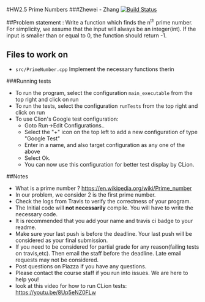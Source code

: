 #HW2.5 Prime Numbers
###Zhewei - Zhang
[![Build Status](https://travis-ci.com/csc340-03-fall-2016/hw2-5-JerryZZW.svg?token=spwxYjE9cTZsXfe5gqmr&branch=master)](https://travis-ci.com/csc340-03-fall-2016/hw2-5-JerryZZW)

##Problem statement :
Write a function which finds the n<sup>th</sup> prime number. For simplicity, we assume that the input will always be an integer(int). If the input is smaller than or equal to 0, the function should return -1.

## Files to work on
* `src/PrimeNumber.cpp` Implement the necessary functions therin


###Running tests
* To run the program, select the configuration `main_executable` from the top right and click on run
* To run the tests, select the configuration `runTests` from the top right and click on run
* To use Clion's Google test configuration:
    * Goto Run->Edit Configurations..
    * Select the "+" icon on the top left to add a new configuration of type "Google Test"
    * Enter in a name, and also target configuration as any one of the above
    * Select Ok.
    * You can now use this configuration for better test display by CLion.

##Notes 
* What is a prime number ? https://en.wikipedia.org/wiki/Prime_number
* In our problem, we consider 2 is the first prime number. 
* Check the logs from Travis to verify the correctness of your program.
* The Initial code will **not necessarily** compile. You will have to write the necessary code.
* It is recommended that you add your name and travis ci badge to your readme.
* Make sure your last push is before the deadline. Your last push will be considered as your final submission.
* If you need to be considered for partial grade for any reason(failing tests on travis,etc). Then email the staff before the deadline. Late email requests may not be considered.
* Post questions on Piazza if you have any questions.
* Please contact the course staff if you run into issues. We are here to help you!
* look at this video for how to run CLion tests: https://youtu.be/8Up5eNZ0FLw